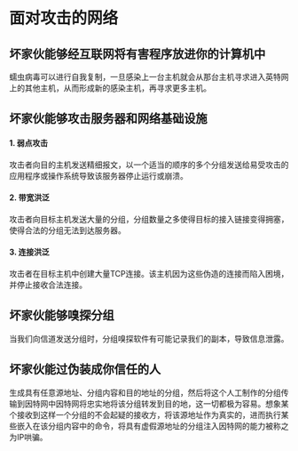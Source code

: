# 面对攻击的网络

## 坏家伙能够经互联网将有害程序放进你的计算机中

蠕虫病毒可以进行自我复制，一旦感染上一台主机就会从那台主机寻求进入英特网上的其他主机，从而形成新的感染主机，再寻求更多主机。

## 坏家伙能够攻击服务器和网络基础设施

#### 1. 弱点攻击

攻击者向目的主机发送精细报文，以一个适当的顺序的多个分组发送给易受攻击的应用程序或操作系统导致该服务器停止运行或崩溃。

#### 2. 带宽洪泛

攻击者向目标主机发送大量的分组，分组数量之多使得目标的接入链接变得拥塞，使得合法的分组无法到达服务器。

#### 3. 连接洪泛

攻击者在目标主机中创建大量TCP连接。该主机因为这些伪造的连接而陷入困境，并停止接收合法连接。

## 坏家伙能够嗅探分组

当我们向信道发送分组时，分组嗅探软件有可能记录我们的副本，导致信息泄露。

## 坏家伙能过伪装成你信任的人

生成具有任意源地址、分组内容和目的地址的分组，然后将这个人工制作的分组传输到因特网中因特网将忠实地将该分组转发到目的地，这一切都极为容易。想象某个接收到这样一个分组的不会起疑的接收方，将该源地址作为真实的，进而执行某些嵌入在该分组内容中的命令，将具有虚假源地址的分组注入因特网的能力被称之为IP哄骗。
